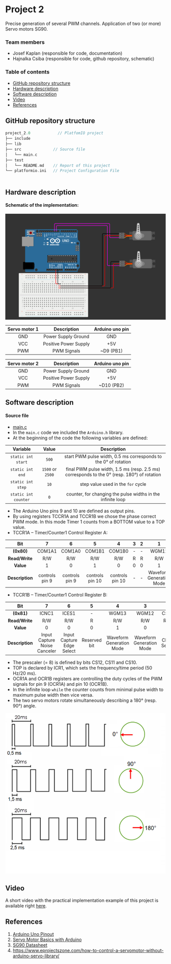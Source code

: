 # Project 2

Precise generation of several PWM channels. Application of two (or more) Servo motors SG90.

### Team members

* Josef Kaplan (responsible for code, documentation)
* Hajnalka Csiba (responsible for code, github repository, schematic)

### Table of contents

* [GitHub repository structure](#github)
* [Hardware description](#hardware)
* [Software description](#software)
* [Video](#video)
* [References](#references)

<a name="github"></a>

## GitHub repository structure

   ```c
   project_2.0            // PlatfomIO project
   ├── include         
   ├── lib             
   ├── src              // Source file
   │   └── main.c
   ├── test
   │   └── README.md    // Report of this project
   └── platformio.ini   // Project Configuration File
         
   ```
<a name="hardware"></a>

## Hardware description

#### Schematic of the implementation:

![your figure](schema.PNG)

| **Servo motor 1** | **Description** | **Arduino uno pin** |
| :-: | :-: | :-: |
| GND | Power Supply Ground | GND |
| VCC | Positive Power Supply | +5V |
| PWM | PWM Signals | ~D9 (PB1) |

| **Servo motor 2** | **Description** | **Arduino uno pin** |
| :-: | :-: | :-: |
| GND | Power Supply Ground | GND |
| VCC | Positive Power Supply | +5V |
| PWM | PWM Signals | ~D10 (PB2) |

<a name="software"></a>

## Software description

#### Source file

* [main.c](https://github.com/xcsiba01/digital-electronics2/blob/main/project_2.0/src/main.c)
* In the `main.c` code we included the `Arduino.h` library.
* At the beginning of the code the following variables are defined:

| **Variable** | **Value** | **Description** |
| :-: | :-: | :-: |
| `static int start` | `500` | start PWM pulse width, 0.5 ms corresponds to the 0° of rotation |
| `static int end` | `1500` or `2500` | final PWM pulse width, 1.5 ms (resp. 2.5 ms) corresponds to the 0° (resp. 180°) of rotation |
| `static int step` | `10` | step value used in the `for` cycle |
| `static int counter` | `0` | counter, for changing the pulse widths in the infinite loop |

* The Arduino Uno pins 9 and 10 are defined as output pins.
* By using registers TCCR1A and TCCR1B we chose the phase correct PWM mode. In this mode Timer 1 counts from a BOTTOM value to a TOP value.
* TCCR1A – Timer/Counter1 Control Register A:

| **Bit** | 7 | 6 | 5 | 4 | 3 | 2 | 1 | 0 |
| :-: | :-: | :-: | :-: | :-: | :-: | :-: | :-: | :-: |
| **(0x80)** | COM1A1 | COM1A0 | COM1B1 | COM1B0 | - | - | WGM11 | WGM10 |
| **Read/Write** | R/W | R/W | R/W | R/W | R | R | R/W | R/W |
| **Value** | 1 | 0 | 1 | 0 | 0 | 0 | 1 | 0 |
| **Description** | controls pin 9 | controls pin 9 | controls pin 10 | controls pin 10 | - | - | Waveform Generation Mode | Waveform Generation Mode |

* TCCR1B – Timer/Counter1 Control Register B:

| **Bit** | 7 | 6 | 5 | 4 | 3 | 2 | 1 | 0 |
| :-: | :-: | :-: | :-: | :-: | :-: | :-: | :-: | :-: |
| **(0x81)** | ICNC1 | ICES1 | - | WGM13 | WGM12 | CS12 | CS11 | CS10 |
| **Read/Write** | R/W | R/W | R | R/W | R/W | R/W | R/W | R/W |
| **Value** | 0 | 0 | 0 | 1 | 0 | 0 | 1 | 0 |
| **Description** | Input Capture Noise Canceler |  Input Capture Edge Select | Reserved bit | Waveform Generation Mode | Waveform Generation Mode | Clock Select | Clock Select | Clock Select |

* The prescaler (= 8) is defined by bits CS12, CS11 and CS10. 
* TOP is declared by ICR1, which sets the frequency/time period (50 Hz/20 ms).
* OCR1A and OCR1B registers are controlling the duty cycles of the PWM signals for pin 9 (OCR1A) and pin 10 (OCR1B).
* In the infinite loop `while` the counter counts from minimal pulse width to maximum pulse width then vice versa. 
* The two servo motors rotate simultaneously describing a 180° (resp. 90°) angle.

![your figure](servo_motor.png)
<a name="video"></a>

## Video

A short video with the practical implementation example of this project is available right [here]().

<a name="references"></a>

## References

1. [Arduino Uno Pinout](https://docs.arduino.cc/retired/boards/arduino-uno-rev3-with-long-pins)
2. [Servo Motor Basics with Arduino](https://docs.arduino.cc/learn/electronics/servo-motors)
3. [SG90 Datasheet](https://datasheetspdf.com/pdf-file/791970/TowerPro/SG90/1)
4. https://www.eprojectszone.com/how-to-control-a-servomotor-without-arduino-servo-library/


